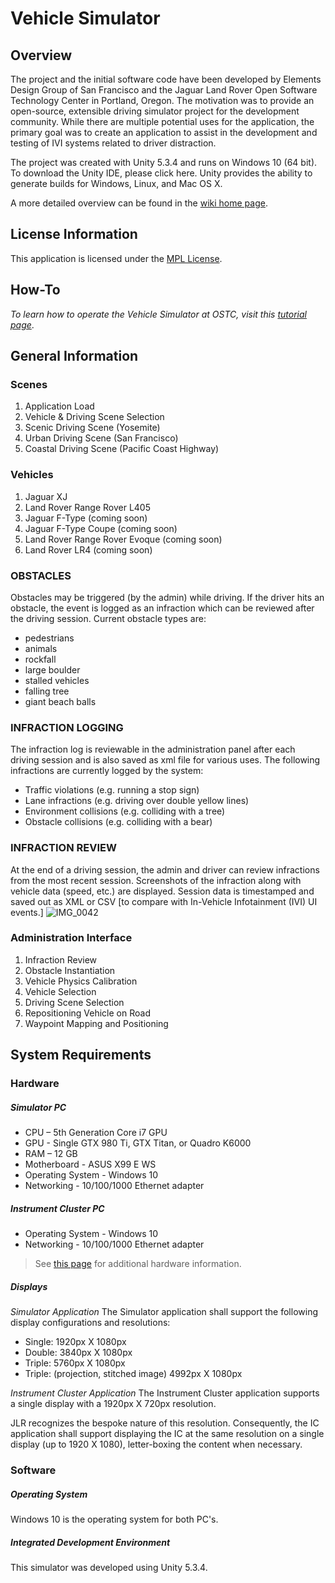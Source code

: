 # Vehicle Simulator

<!-- <p align="center">
    <img src="https://vendor2.nginfotpdx.net/gitlab/free-ride/free-ride/blob/master/free-ride.gif" alt="free-ride">
</p> -->

## Overview
The project and the initial software code have been developed by Elements Design Group of San Francisco and the Jaguar Land Rover Open Software Technology Center in Portland, Oregon. The motivation was to provide an open-source, extensible driving simulator project for the development community. While there are multiple potential uses for the application, the primary goal was to create an application to assist in the development and testing of IVI systems related to driver distraction.

The project was created with Unity 5.3.4 and runs on Windows 10 (64 bit). To download the Unity IDE, please click here. Unity provides the ability to generate builds for Windows, Linux, and Mac OS X.

A more detailed overview can be found in the [wiki home page](https://vendor2.nginfotpdx.net/gitlab/free-ride/free-ride/wikis/home).

## License Information
This application is licensed under the [MPL License](https://www.mozilla.org/media/MPL/2.0/index.815ca599c9df.txt).

## How-To
*To learn how to operate the Vehicle Simulator at OSTC, visit this [tutorial page](https://vendor2.nginfotpdx.net/gitlab/free-ride/free-ride/wikis/how-to-run-vehicle-simulator-ostc-pdx)*.

## General Information
### Scenes
1. Application Load
2. Vehicle & Driving Scene Selection
3. Scenic Driving Scene (Yosemite)
4. Urban Driving Scene (San Francisco)
5. Coastal Driving Scene (Pacific Coast Highway)

### Vehicles
1. Jaguar XJ
2. Land Rover Range Rover L405
3. Jaguar F-Type (coming soon)
4. Jaguar F-Type Coupe (coming soon)
5. Land Rover Range Rover Evoque (coming soon)
6. Land Rover LR4 (coming soon)

### OBSTACLES
Obstacles may be triggered (by the admin) while driving. If the driver hits an obstacle, the event is logged as an infraction which can be reviewed after the driving session. Current obstacle types are:
- pedestrians
- animals
- rockfall
- large boulder
- stalled vehicles
- falling tree
- giant beach balls

### INFRACTION LOGGING
The infraction log is reviewable in the administration panel after each driving session and is also saved as xml file for various uses. The following infractions are currently logged by the system:
- Traffic violations (e.g. running a stop sign)
- Lane infractions (e.g. driving over double yellow lines)
- Environment collisions (e.g. colliding with a tree)
- Obstacle collisions (e.g. colliding with a bear)

### INFRACTION REVIEW
At the end of a driving session, the admin and driver can review infractions from the most recent session. Screenshots of the infraction along with vehicle data (speed, etc.) are displayed. Session data is timestamped and saved out as XML or CSV [to compare with In-Vehicle Infotainment (IVI) UI events.] ![IMG_0042](https://vendor2.nginfotpdx.net/gitlab/free-ride/free-ride/uploads/52696492e364090a232b5378eb23921b/Infraction_Log.png)

### Administration Interface
1. Infraction Review
2. Obstacle Instantiation
3. Vehicle Physics Calibration
4. Vehicle Selection
5. Driving Scene Selection
6. Repositioning Vehicle on Road
7. Waypoint Mapping and Positioning


## System Requirements
### Hardware
##### Simulator PC
- CPU – 5th Generation Core i7 GPU
- GPU - Single GTX 980 Ti, GTX Titan, or Quadro K6000 
- RAM – 12 GB 
- Motherboard - ASUS X99 E WS
- Operating System - Windows 10
- Networking - 10/100/1000 Ethernet adapter

##### Instrument Cluster PC
- Operating System - Windows 10
- Networking - 10/100/1000 Ethernet adapter

> See [this page](https://vendor2.nginfotpdx.net/gitlab/free-ride/free-ride/wikis/hardware-overview) for additional hardware information.

##### Displays
*Simulator Application*
The Simulator application shall support the following display configurations and resolutions:

- Single: 1920px X 1080px
- Double: 3840px X 1080px
- Triple: 5760px X 1080px
- Triple: (projection, stitched image) 4992px X 1080px

*Instrument Cluster Application*
The Instrument Cluster application supports a single display with a 1920px X 720px resolution.

JLR recognizes the bespoke nature of this resolution. Consequently, the IC application shall support displaying the IC at the same resolution on a single display (up to 1920 X 1080), letter-boxing the content when necessary.

### Software
##### Operating System
Windows 10 is the operating system for both PC's.

##### Integrated Development Environment
This simulator was developed using Unity 5.3.4.